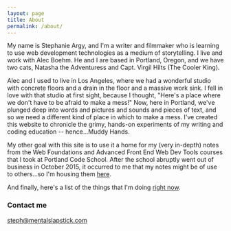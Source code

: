 ```yaml
---
layout: page
title: About
permalink: /about/
---
```


My name is Stephanie Argy, and I'm a writer and filmmaker who is learning to use web development technologies as a medium of storytelling. I live and work with Alec Boehm. He and I are based in Portland, Oregon, and we have two cats, Natasha the Adventuress and Capt. Virgil Hilts (The Cooler King).

Alec and I used to live in Los Angeles, where we had a wonderful studio with concrete floors and a drain in the floor and a massive work sink. I fell in love with that studio at first sight, because I thought, "Here's a place where we don't have to be afraid to make a mess!" Now, here in Portland, we've plunged deep into words and pictures and sounds and pieces of text, and so we need a different kind of place in which to make a mess. I've created this website to chronicle the grimy, hands-on experiments of my writing and coding education -- hence...Muddy Hands.

My other goal with this site is to use it a home for my (very in-depth) notes from the Web Foundations and Advanced Front End Web Dev Tools courses that I took at Portland Code School. After the school abruptly went out of business in October 2015, it occurred to me that my notes might be of use to others...so I'm housing them <a href="../pcsnotes/">here</a>.

And finally, here's a list of the things that I'm doing <a href="../now/">right now</a>.


### Contact me

[steph@mentalslapstick.com](mailto:steph@mentalslapstick.com)